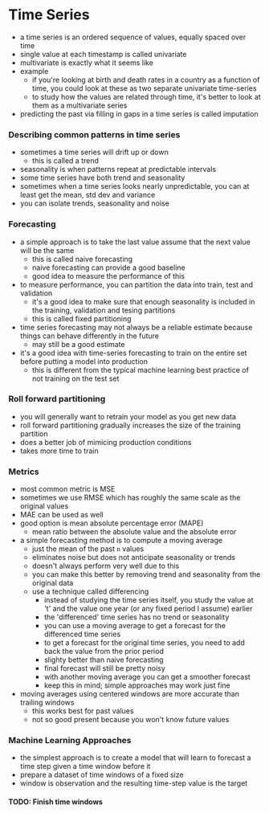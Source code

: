 # Time Series
- a time series is an ordered sequence of values, equally spaced over time
- single value at each timestamp is called univariate 
- multivariate is exactly what it seems like
- example
    - if you're looking at birth and death rates in a country as a function of time, you could look at these as two separate univariate time-series
    - to study how the values are related through time, it's better to look at them as a multivariate series
- predicting the past via filling in gaps in a time series is called imputation

### Describing common patterns in time series
- sometimes a time series will drift up or down
    - this is called a trend
- seasonality is when patterns repeat at predictable intervals
- some time series have both trend and seasonality
- sometimes when a time series looks nearly unpredictable, you can at least get the mean, std dev and variance
- you can isolate trends, seasonality and noise

### Forecasting
- a simple approach is to take the last value assume that the next value will be the same
    - this is called naive forecasting
    - naive forecasting can provide a good baseline
    - good idea to measure the performance of this
- to measure performance, you can partition the data into train, test and validation
    - it's a good idea to make sure that enough seasonality is included in the training, validation and tesing partitions
    - this is called fixed partitioning
- time series forecasting may not always be a reliable estimate because things can behave differently in the future
    - may still be a good estimate
- it's a good idea with time-series forecasting to train on the entire set before putting a model into production
    - this is different from the typical machine learning best practice of not training on the test set

### Roll forward partitioning
- you will generally want to retrain your model as you get new data
- roll forward partitioning gradually increases the size of the training partition
- does a better job of mimicing production conditions
- takes more time to train

### Metrics
- most common metric is MSE
- sometimes we use RMSE which has roughly the same scale as the original values
- MAE can be used as well
- good option is mean absolute percentage error (MAPE)
    - mean ratio between the absolute value and the absolute error
- a simple forecasting method is to compute a moving average
    - just the mean of the past `n` values
    - eliminates noise but does not anticipate seasonality or trends
    - doesn't always perform very well due to this
    - you can make this better by removing trend and seasonality from the original data
    - use a technique called differencing
        - instead of studying the time series itself, you study the value at 't' and the value one year (or any fixed period I assume) earlier
        - the 'differenced' time series has no trend or seasonality
        - you can use a moving average to get a forecast for the differenced time series
        - to get a forecast for the original time series, you need to add back the value from the prior period
        - slighty better than naive forecasting
        - final forecast will still be pretty noisy
        - with another moving average you can get a smoother forecast
        - keep this in mind; simple approaches may work just fine
- moving averages using centered windows are more accurate than trailing windows
    - this works best for past values
    - not so good present because you won't know future values

### Machine Learning Approaches
- the simplest approach is to create a model that will learn to forecast a time step given a time window before it
- prepare a dataset of time windows of a fixed size
- window is observation and the resulting time-step value is the target

#### TODO: Finish time windows
